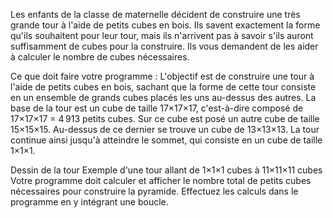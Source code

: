 Les enfants de la classe de maternelle décident de construire une très grande tour à l'aide de petits cubes en bois. Ils savent exactement la forme qu'ils souhaitent pour leur tour, mais ils n'arrivent pas à savoir s'ils auront suffisamment de cubes pour la construire. Ils vous demandent de les aider à calculer le nombre de cubes nécessaires.

Ce que doit faire votre programme :
L'objectif est de construire une tour à l'aide de petits cubes en bois, sachant que la forme de cette tour consiste en un ensemble de grands cubes placés les uns au-dessus des autres. La base de la tour est un cube de taille 17×17×17, c'est-à-dire composé de 17×17×17 = 4 913 petits cubes. Sur ce cube est posé un autre cube de taille 15×15×15. Au-dessus de ce dernier se trouve un cube de 13×13×13. La tour continue ainsi jusqu'à atteindre le sommet, qui consiste en un cube de taille 1×1×1.

Dessin de la tour
Exemple d'une tour allant de 1×1×1 cubes à 11×11×11 cubes
Votre programme doit calculer et afficher le nombre total de petits cubes nécessaires pour construire la pyramide. Effectuez les calculs dans le programme en y intégrant une boucle.